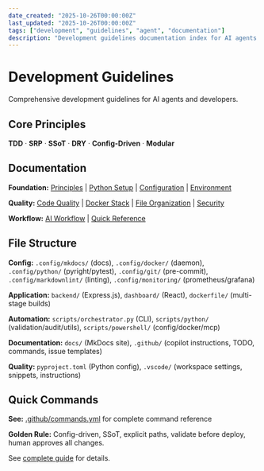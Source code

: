 ```yaml
---
date_created: "2025-10-26T00:00:00Z"
last_updated: "2025-10-26T00:00:00Z"
tags: ["development", "guidelines", "agent", "documentation"]
description: "Development guidelines documentation index for AI agents and developers"
---
```


# Development Guidelines

Comprehensive development guidelines for AI agents and developers.

## Core Principles

**TDD** · **SRP** · **SSoT** · **DRY** · **Config-Driven** · **Modular**

## Documentation

**Foundation:** [Principles](docs/agent/principles.md) | [Python Setup](docs/agent/python-setup.md) | [Configuration](docs/agent/configuration.md) | [Environment](docs/agent/environment.md)

**Quality:** [Code Quality](docs/agent/code-quality.md) | [Docker Stack](docs/agent/docker-stack.md) | [File Organization](docs/agent/file-organization.md) | [Security](docs/agent/security.md)

**Workflow:** [AI Workflow](docs/agent/workflow.md) | [Quick Reference](docs/agent/reference.md)

## File Structure

**Config:** `.config/mkdocs/` (docs), `.config/docker/` (daemon), `.config/python/` (pyright/pytest), `.config/git/` (pre-commit), `.config/markdownlint/` (linting), `.config/monitoring/` (prometheus/grafana)

**Application:** `backend/` (Express.js), `dashboard/` (React), `dockerfile/` (multi-stage builds)

**Automation:** `scripts/orchestrator.py` (CLI), `scripts/python/` (validation/audit/utils), `scripts/powershell/` (config/docker/mcp)

**Documentation:** `docs/` (MkDocs site), `.github/` (copilot instructions, TODO, commands, issue templates)

**Quality:** `pyproject.toml` (Python config), `.vscode/` (workspace settings, snippets, instructions)

## Quick Commands

**See:** [.github/commands.yml](.github/commands.yml) for complete command reference

**Golden Rule:** Config-driven, SSoT, explicit paths, validate before deploy, human approves all changes.

See [complete guide](docs/agent/principles.md) for details.
